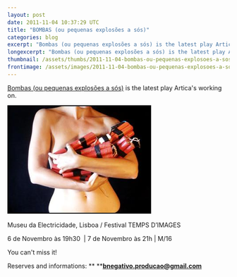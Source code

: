 ```yaml
---
layout: post
date: 2011-11-04 10:37:29 UTC
title: "BOMBAS (ou pequenas explosões a sós)"
categories: blog
excerpt: "Bombas (ou pequenas explosões a sós) is the latest play Artica\'s working on."
longexcerpt: "Bombas (ou pequenas explosões a sós) is the latest play Artica\'s working on.Museu da Electricidade, Lisboa / Festival TEMPS D’IMAGES"
thumbnail: /assets/thumbs/2011-11-04-bombas-ou-pequenas-explosoes-a-sos-1.jpg
frontimage: /assets/images/2011-11-04-bombas-ou-pequenas-explosoes-a-sos-1.jpg
---
```


<a href="http://bnegativoassociacaocultural.blogspot.com/">Bombas (ou pequenas explosões a sós)</a> is the latest play Artica's working on.

<a href="/assets/images/2011-11-04-bombas-ou-pequenas-explosoes-a-sos-1.jpg">![](/assets/images/2011-11-04-bombas-ou-pequenas-explosoes-a-sos-1.jpg)</a>

Museu da Electricidade, Lisboa / Festival TEMPS D’IMAGES

6 de Novembro às 19h30  | 7 de Novembro às 21h | M/16

You can't miss it!

Reserves and informations: ** ****<a href="mailto:bnegativo.producao@gmail.com" target="_blank">bnegativo.producao@gmail.com</a>**
